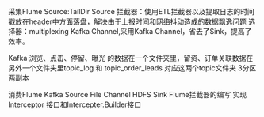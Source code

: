 采集Flume
Source:TailDir Source
拦截器：使用ETL拦截器以及提取日志的时间戳放在header中方面落盘，解决由于上报时间和网络抖动造成的数据飘逸问题
选择器：multiplexing
Kafka Channel,采用Kafka Channel，省去了Sink，提高了效率。

Kafka
浏览、点击、停留、曝光 的数据在一个文件夹里，留资、订单关联数据在另外一个文件夹里topic_log 和 topic_order_leads 对应这两个topic文件夹 3分区两副本

消费Flume
Kafka Source
File Channel
HDFS Sink
Flume拦截器的编写
实现Interceptor 接口和Intercepter.Builder接口
